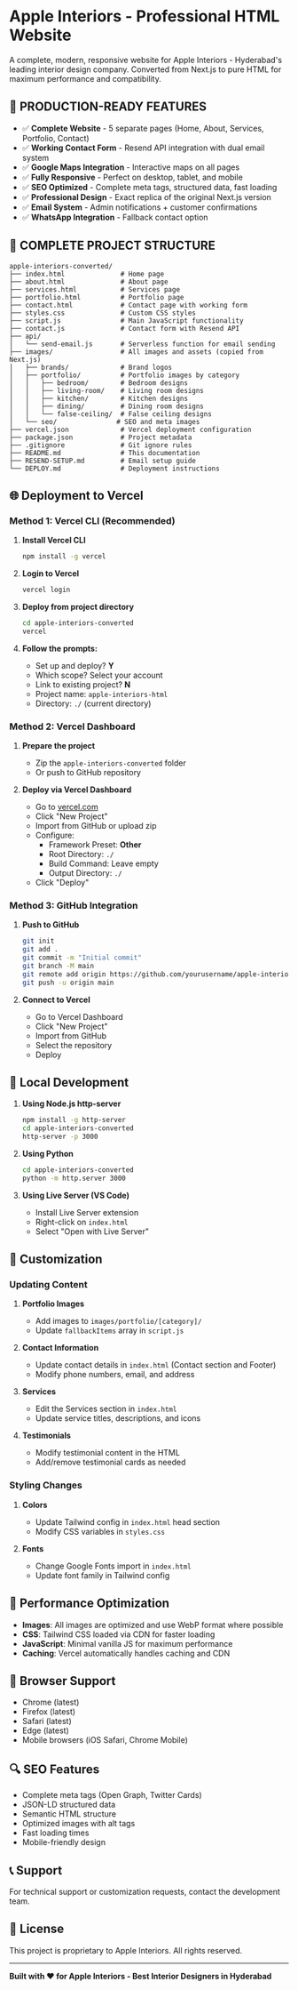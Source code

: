 # Apple Interiors - Professional HTML Website

A complete, modern, responsive website for Apple Interiors - Hyderabad's leading interior design company. Converted from Next.js to pure HTML for maximum performance and compatibility.

## 🎯 **PRODUCTION-READY FEATURES**

- ✅ **Complete Website** - 5 separate pages (Home, About, Services, Portfolio, Contact)
- ✅ **Working Contact Form** - Resend API integration with dual email system
- ✅ **Google Maps Integration** - Interactive maps on all pages
- ✅ **Fully Responsive** - Perfect on desktop, tablet, and mobile
- ✅ **SEO Optimized** - Complete meta tags, structured data, fast loading
- ✅ **Professional Design** - Exact replica of the original Next.js version
- ✅ **Email System** - Admin notifications + customer confirmations
- ✅ **WhatsApp Integration** - Fallback contact option

## 📁 **COMPLETE PROJECT STRUCTURE**

```
apple-interiors-converted/
├── index.html              # Home page
├── about.html              # About page
├── services.html           # Services page
├── portfolio.html          # Portfolio page
├── contact.html            # Contact page with working form
├── styles.css              # Custom CSS styles
├── script.js               # Main JavaScript functionality
├── contact.js              # Contact form with Resend API
├── api/
│   └── send-email.js       # Serverless function for email sending
├── images/                 # All images and assets (copied from Next.js)
│   ├── brands/             # Brand logos
│   ├── portfolio/          # Portfolio images by category
│   │   ├── bedroom/        # Bedroom designs
│   │   ├── living-room/    # Living room designs
│   │   ├── kitchen/        # Kitchen designs
│   │   ├── dining/         # Dining room designs
│   │   └── false-ceiling/  # False ceiling designs
│   └── seo/               # SEO and meta images
├── vercel.json             # Vercel deployment configuration
├── package.json            # Project metadata
├── .gitignore              # Git ignore rules
├── README.md               # This documentation
├── RESEND-SETUP.md         # Email setup guide
└── DEPLOY.md               # Deployment instructions
```

## 🌐 Deployment to Vercel

### Method 1: Vercel CLI (Recommended)

1. **Install Vercel CLI**
   ```bash
   npm install -g vercel
   ```

2. **Login to Vercel**
   ```bash
   vercel login
   ```

3. **Deploy from project directory**
   ```bash
   cd apple-interiors-converted
   vercel
   ```

4. **Follow the prompts:**
   - Set up and deploy? **Y**
   - Which scope? Select your account
   - Link to existing project? **N**
   - Project name: `apple-interiors-html`
   - Directory: `./` (current directory)

### Method 2: Vercel Dashboard

1. **Prepare the project**
   - Zip the `apple-interiors-converted` folder
   - Or push to GitHub repository

2. **Deploy via Vercel Dashboard**
   - Go to [vercel.com](https://vercel.com)
   - Click "New Project"
   - Import from GitHub or upload zip
   - Configure:
     - Framework Preset: **Other**
     - Root Directory: `./`
     - Build Command: Leave empty
     - Output Directory: `./`
   - Click "Deploy"

### Method 3: GitHub Integration

1. **Push to GitHub**
   ```bash
   git init
   git add .
   git commit -m "Initial commit"
   git branch -M main
   git remote add origin https://github.com/yourusername/apple-interiors-html.git
   git push -u origin main
   ```

2. **Connect to Vercel**
   - Go to Vercel Dashboard
   - Click "New Project"
   - Import from GitHub
   - Select the repository
   - Deploy

## 🔧 Local Development

1. **Using Node.js http-server**
   ```bash
   npm install -g http-server
   cd apple-interiors-converted
   http-server -p 3000
   ```

2. **Using Python**
   ```bash
   cd apple-interiors-converted
   python -m http.server 3000
   ```

3. **Using Live Server (VS Code)**
   - Install Live Server extension
   - Right-click on `index.html`
   - Select "Open with Live Server"

## 📝 Customization

### Updating Content

1. **Portfolio Images**
   - Add images to `images/portfolio/[category]/`
   - Update `fallbackItems` array in `script.js`

2. **Contact Information**
   - Update contact details in `index.html` (Contact section and Footer)
   - Modify phone numbers, email, and address

3. **Services**
   - Edit the Services section in `index.html`
   - Update service titles, descriptions, and icons

4. **Testimonials**
   - Modify testimonial content in the HTML
   - Add/remove testimonial cards as needed

### Styling Changes

1. **Colors**
   - Update Tailwind config in `index.html` head section
   - Modify CSS variables in `styles.css`

2. **Fonts**
   - Change Google Fonts import in `index.html`
   - Update font family in Tailwind config

## 🎯 Performance Optimization

- **Images**: All images are optimized and use WebP format where possible
- **CSS**: Tailwind CSS loaded via CDN for faster loading
- **JavaScript**: Minimal vanilla JS for maximum performance
- **Caching**: Vercel automatically handles caching and CDN

## 📱 Browser Support

- Chrome (latest)
- Firefox (latest)
- Safari (latest)
- Edge (latest)
- Mobile browsers (iOS Safari, Chrome Mobile)

## 🔍 SEO Features

- Complete meta tags (Open Graph, Twitter Cards)
- JSON-LD structured data
- Semantic HTML structure
- Optimized images with alt tags
- Fast loading times
- Mobile-friendly design

## 📞 Support

For technical support or customization requests, contact the development team.

## 📄 License

This project is proprietary to Apple Interiors. All rights reserved.

---

**Built with ❤️ for Apple Interiors - Best Interior Designers in Hyderabad**
